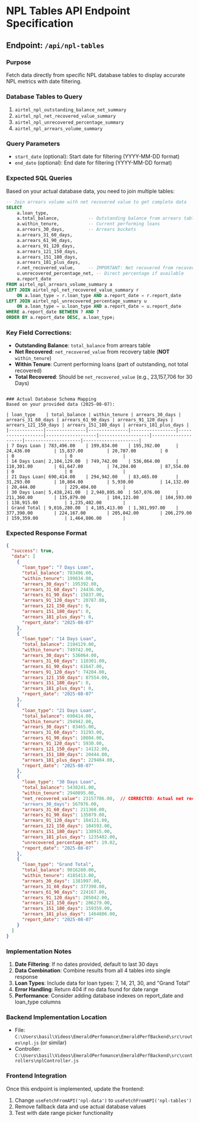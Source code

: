 # NPL Tables API Endpoint Specification

## Endpoint: `/api/npl-tables`

### Purpose
Fetch data directly from specific NPL database tables to display accurate NPL metrics with date filtering.

### Database Tables to Query
1. `airtel_npl_outstanding_balance_net_summary`
2. `airtel_npl_net_recovered_value_summary` 
3. `airtel_npl_unrecovered_percentage_summary`
4. `airtel_npl_arrears_volume_summary`

### Query Parameters
- `start_date` (optional): Start date for filtering (YYYY-MM-DD format)
- `end_date` (optional): End date for filtering (YYYY-MM-DD format)

### Expected SQL Queries

Based on your actual database data, you need to join multiple tables:

```sql
-- Join arrears volume with net recovered value to get complete data
SELECT 
    a.loan_type,
    a.total_balance,           -- Outstanding balance from arrears table
    a.within_tenure,           -- Current performing loans
    a.arrears_30_days,         -- Arrears buckets
    a.arrears_31_60_days,
    a.arrears_61_90_days,
    a.arrears_91_120_days,
    a.arrears_121_150_days,
    a.arrears_151_180_days,
    a.arrears_181_plus_days,
    r.net_recovered_value,     -- IMPORTANT: Net recovered from recovery table (e.g., 23,157,706 for 30 Days)
    u.unrecovered_percentage_net, -- Direct percentage if available
    a.report_date
FROM airtel_npl_arrears_volume_summary a
LEFT JOIN airtel_npl_net_recovered_value_summary r 
    ON a.loan_type = r.loan_type AND a.report_date = r.report_date
LEFT JOIN airtel_npl_unrecovered_percentage_summary u 
    ON a.loan_type = u.loan_type AND a.report_date = u.report_date
WHERE a.report_date BETWEEN ? AND ?
ORDER BY a.report_date DESC, a.loan_type;
```

### Key Field Corrections:
- **Outstanding Balance**: `total_balance` from arrears table
- **Net Recovered**: `net_recovered_value` from recovery table (**NOT** `within_tenure`)
- **Within Tenure**: Current performing loans (part of outstanding, not total recovered)
- **Total Recovered**: Should be `net_recovered_value` (e.g., 23,157,706 for 30 Days)
```

### Actual Database Schema Mapping
Based on your provided data (2025-08-07):

| loan_type    | total_balance | within_tenure | arrears_30_days | arrears_31_60_days | arrears_61_90_days | arrears_91_120_days | arrears_121_150_days | arrears_151_180_days | arrears_181_plus_days |
|-------------|---------------|---------------|-----------------|-------------------|-------------------|-------------------|---------------------|---------------------|---------------------|
| 7 Days Loan | 783,496.00    | 199,834.00    | 195,392.00      | 24,436.00         | 15,837.00         | 20,787.00         | 0                   | 0                   | 0                   |
| 14 Days Loan| 2,104,129.00  | 749,742.00    | 536,064.00      | 110,301.00        | 61,647.00         | 74,204.00         | 87,554.00           | 0                   | 0                   |
| 21 Days Loan| 690,414.00    | 294,942.00    | 83,465.00       | 31,293.00         | 10,804.00         | 5,930.00          | 14,132.00           | 20,444.00           | 229,404.00          |
| 30 Days Loan| 5,438,241.00  | 2,940,895.00  | 567,076.00      | 211,360.00        | 135,879.00        | 104,121.00        | 104,593.00          | 138,915.00          | 1,235,402.00        |
| Grand Total | 9,016,280.00  | 4,185,413.00  | 1,381,997.00    | 377,390.00        | 224,167.00        | 205,042.00        | 206,279.00          | 159,359.00          | 1,464,806.00        |
```

### Expected Response Format

```json
{
  "success": true,
  "data": [
    {
      "loan_type": "7 Days Loan",
      "total_balance": 783496.00,
      "within_tenure": 199834.00,
      "arrears_30_days": 195392.00,
      "arrears_31_60_days": 24436.00,
      "arrears_61_90_days": 15837.00,
      "arrears_91_120_days": 20787.00,
      "arrears_121_150_days": 0,
      "arrears_151_180_days": 0,
      "arrears_181_plus_days": 0,
      "report_date": "2025-08-07"
    },
    {
      "loan_type": "14 Days Loan",
      "total_balance": 2104129.00,
      "within_tenure": 749742.00,
      "arrears_30_days": 536064.00,
      "arrears_31_60_days": 110301.00,
      "arrears_61_90_days": 61647.00,
      "arrears_91_120_days": 74204.00,
      "arrears_121_150_days": 87554.00,
      "arrears_151_180_days": 0,
      "arrears_181_plus_days": 0,
      "report_date": "2025-08-07"
    },
    {
      "loan_type": "21 Days Loan", 
      "total_balance": 690414.00,
      "within_tenure": 294942.00,
      "arrears_30_days": 83465.00,
      "arrears_31_60_days": 31293.00,
      "arrears_61_90_days": 10804.00,
      "arrears_91_120_days": 5930.00,
      "arrears_121_150_days": 14132.00,
      "arrears_151_180_days": 20444.00,
      "arrears_181_plus_days": 229404.00,
      "report_date": "2025-08-07"
    },
    {
      "loan_type": "30 Days Loan",
      "total_balance": 5438241.00,
      "within_tenure": 2940895.00,
      "net_recovered_value": 23157706.00,  // CORRECTED: Actual net recovered value
      "arrears_30_days": 567076.00,
      "arrears_31_60_days": 211360.00,
      "arrears_61_90_days": 135879.00,
      "arrears_91_120_days": 104121.00,
      "arrears_121_150_days": 104593.00,
      "arrears_151_180_days": 138915.00,
      "arrears_181_plus_days": 1235402.00,
      "unrecovered_percentage_net": 19.02,
      "report_date": "2025-08-07"
    },
    {
      "loan_type": "Grand Total",
      "total_balance": 9016280.00,
      "within_tenure": 4185413.00,
      "arrears_30_days": 1381997.00,
      "arrears_31_60_days": 377390.00,
      "arrears_61_90_days": 224167.00,
      "arrears_91_120_days": 205042.00,
      "arrears_121_150_days": 206279.00,
      "arrears_151_180_days": 159359.00,
      "arrears_181_plus_days": 1464806.00,
      "report_date": "2025-08-07"
    }
  ]
}
```

### Implementation Notes

1. **Date Filtering**: If no dates provided, default to last 30 days
2. **Data Combination**: Combine results from all 4 tables into single response
3. **Loan Types**: Include data for loan types: 7, 14, 21, 30, and "Grand Total"
4. **Error Handling**: Return 404 if no data found for date range
5. **Performance**: Consider adding database indexes on report_date and loan_type columns

### Backend Implementation Location
- File: `C:\Users\basil\Videos\EmeraldPerfomance\EmeraldPerfBackend\src\routes\npl.js` (or similar)
- Controller: `C:\Users\basil\Videos\EmeraldPerfomance\EmeraldPerfBackend\src\controllers\nplController.js`

### Frontend Integration
Once this endpoint is implemented, update the frontend:
1. Change `useFetchFromAPI('npl-data')` to `useFetchFromAPI('npl-tables')`  
2. Remove fallback data and use actual database values
3. Test with date range picker functionality